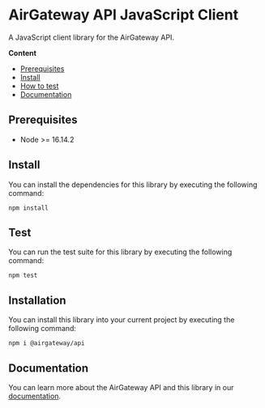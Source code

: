 # AirGateway API JavaScript Client

A JavaScript client library for the AirGateway API.

**Content**

- [Prerequisites](#prerequisites)
- [Install](#install)
- [How to test](#test)
- [Documentation](#documentation)

## Prerequisites

- Node >= 16.14.2

## Install

You can install the dependencies for this library by executing the following command:

```
npm install
```

## Test

You can run the test suite for this library by executing the following command:

```
npm test
```

## Installation

You can install this library into your current project by executing the following command:

```
npm i @airgateway/api
```

## Documentation

You can learn more about the AirGateway API and this library in our [documentation](https://api.airgateway.net/v1.2/swagger-ui/).
